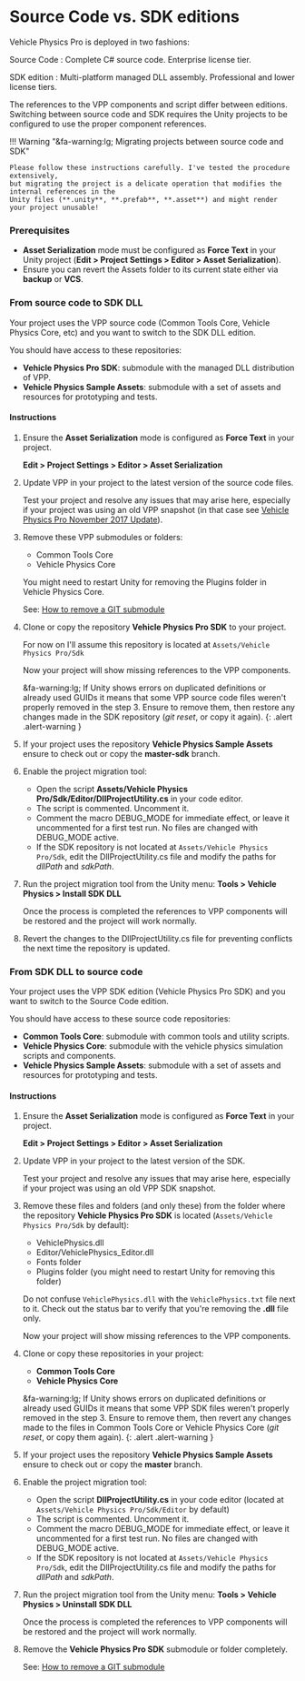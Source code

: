 # Source Code vs. SDK editions

Vehicle Physics Pro is deployed in two fashions:

Source Code
:	Complete C# source code. Enterprise license tier.

SDK edition
:	Multi-platform managed DLL assembly. Professional and lower license tiers.

The references to the VPP components and script differ between editions. Switching between source
code and SDK requires the Unity projects to be configured to use the proper component references.

!!! Warning "&fa-warning:lg; Migrating projects between source code and SDK"

	Please follow these instructions carefully. I've tested the procedure extensively,
	but migrating the project is a delicate operation that modifies the internal references in the
	Unity files (**.unity**, **.prefab**, **.asset**) and might render your project unusable!

### Prerequisites

- **Asset Serialization** mode must be configured as **Force Text** in your Unity project (**Edit >
	Project Settings > Editor > Asset Serialization**).
- Ensure you can revert the Assets folder to its current state either via **backup** or **VCS**.

### From source code to SDK DLL

Your project uses the VPP source code (Common Tools Core, Vehicle Physics Core, etc) and you want to
switch to the SDK DLL edition.

You should have access to these repositories:

- **Vehicle Physics Pro SDK**: submodule with the managed DLL distribution of VPP.
- **Vehicle Physics Sample Assets**: submodule with a set of assets and resources for prototyping
	and tests.

#### Instructions

1. Ensure the **Asset Serialization** mode is configured as **Force Text** in your project.

	**Edit > Project Settings > Editor > Asset Serialization**

2. Update VPP in your project to the latest version of the source code files.

	Test your project and resolve any issues that may arise here, especially if your project was
	using an old VPP snapshot (in that case see [Vehicle Physics Pro November 2017 Update](http://www.edy.es/dev/2017/11/vehicle-physics-pro-november-2017-update/)).

3. Remove these VPP submodules or folders:

	- Common Tools Core
	- Vehicle Physics Core

	You might need to restart Unity for removing the Plugins folder in Vehicle Physics Core.

	See: [How to remove a GIT submodule](http://www.edy.es/dev/docs/git-advanced-cookbook/)

4. Clone or copy the repository **Vehicle Physics Pro SDK** to your project.

	For now on I'll assume this repository is located at `Assets/Vehicle Physics Pro/Sdk`

	Now your project will show missing references to the VPP components.

	&fa-warning:lg; If Unity shows errors on duplicated definitions or already used GUIDs it means
	that some VPP source code files weren't properly removed in the step 3. Ensure to remove them,
	then restore any changes made in the SDK repository (_git reset_, or copy it again).
	{: .alert .alert-warning }

5. If your project uses the repository **Vehicle Physics Sample Assets** ensure to check out or
	copy the **master-sdk** branch.

6. Enable the project migration tool:

	- Open the script **Assets/Vehicle Physics Pro/Sdk/Editor/DllProjectUtility.cs** in your code editor.
	- The script is commented. Uncomment it.
	- Comment the macro DEBUG_MODE for immediate effect, or leave it uncommented for a first test run.
		No files are changed with DEBUG_MODE active.
	- If the SDK repository is not located at `Assets/Vehicle Physics Pro/Sdk`, edit the
		DllProjectUtility.cs file and modify the paths for _dllPath_ and _sdkPath_.

7. Run the project migration tool from the Unity menu: **Tools > Vehicle Physics > Install SDK DLL**

	Once the process is completed the references to VPP components will be restored and the project
	will work normally.

8. Revert the changes to the DllProjectUtility.cs file for preventing conflicts the next time the
	repository is updated.

### From SDK DLL to source code

Your project uses the VPP SDK edition (Vehicle Physics Pro SDK) and you want to switch to the Source
Code edition.

You should have access to these source code repositories:

- **Common Tools Core**: submodule with common tools and utility scripts.
- **Vehicle Physics Core**: submodule with the vehicle physics simulation scripts and components.
- **Vehicle Physics Sample Assets**: submodule with a set of assets and resources for prototyping
	and tests.

#### Instructions

1.	Ensure the **Asset Serialization** mode is configured as **Force Text** in your project.

	**Edit > Project Settings > Editor > Asset Serialization**

2.	Update VPP in your project to the latest version of the SDK.

	Test your project and resolve any issues that may arise here, especially if your project was
	using an old VPP SDK snapshot.

3.	Remove these files and folders (and only these) from the folder where the repository **Vehicle
	Physics Pro SDK** is located (`Assets/Vehicle Physics Pro/Sdk` by default):

	- VehiclePhysics.dll
	- Editor/VehiclePhysics_Editor.dll
	- Fonts folder
	- Plugins folder (you might need to restart Unity for removing this folder)

	Do not confuse `VehiclePhysics.dll` with the `VehiclePhysics.txt` file next to it. Check out the
	status bar to verify that you're removing the **.dll** file only.

	Now your project will show missing references to the VPP components.

4. Clone or copy these repositories in your project:

	- **Common Tools Core**
	- **Vehicle Physics Core**

	&fa-warning:lg; If Unity shows errors on duplicated definitions or already used GUIDs it means
	that some VPP SDK files weren't properly removed in the step 3. Ensure to remove them, then
	revert any changes made to the files in Common Tools Core or Vehicle Physics Core (_git reset_,
	or copy them again).
	{: .alert .alert-warning }

5. If your project uses the repository **Vehicle Physics Sample Assets** ensure to check out or
	copy the **master** branch.

6. Enable the project migration tool:

	- Open the script **DllProjectUtility.cs** in your code editor (located at `Assets/Vehicle Physics Pro/Sdk/Editor`
		by default)
	- The script is commented. Uncomment it.
	- Comment the macro DEBUG_MODE for immediate effect, or leave it uncommented for a first test run.
		No files are changed with DEBUG_MODE active.
	- If the SDK repository is not located at `Assets/Vehicle Physics Pro/Sdk`, edit the
		DllProjectUtility.cs file and modify the paths for _dllPath_ and _sdkPath_.

7. Run the project migration tool from the Unity menu: **Tools > Vehicle Physics > Uninstall SDK DLL**

	Once the process is completed the references to VPP components will be restored and the project
	will work normally.

8. Remove the **Vehicle Physics Pro SDK** submodule or folder completely.

	See: [How to remove a GIT submodule](http://www.edy.es/dev/docs/git-advanced-cookbook/)


